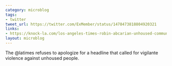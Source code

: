 ```yaml
---
category: microblog
tags:
- twitter
tweet_url: https://twitter.com/ExMember/status/1478473818804920321
links:
- https://knock-la.com/los-angeles-times-robin-abcarian-unhoused-community/
layout: microblog
---
```

The @latimes refuses to apologize for a headline that called for vigilante violence against unhoused people.
